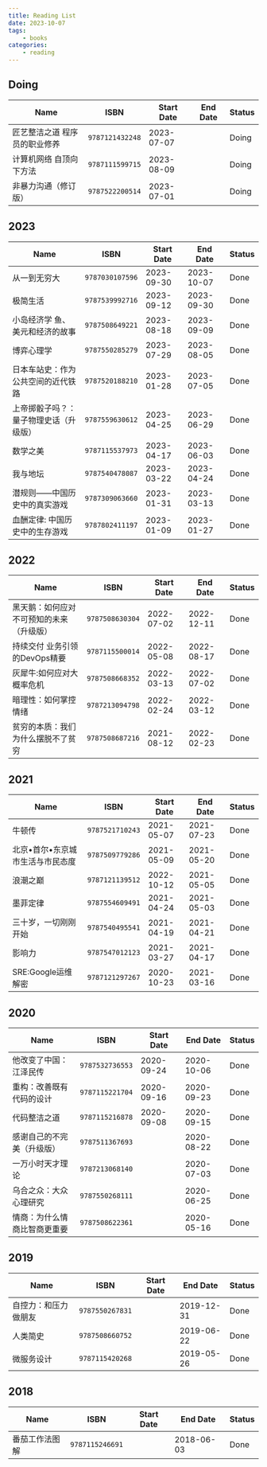 ```yaml
---
title: Reading List
date: 2023-10-07
tags:
	- books
categories: 
	- reading
---
```


 ## Doing 

| Name | ISBN | Start Date | End Date | Status |
| --- | --- | --- | --- | --- |
| 匠艺整洁之道 程序员的职业修养 | `9787121432248` | 2023-07-07|  | Doing |
| 计算机网络 自顶向下方法 | `9787111599715` | 2023-08-09|  | Doing |
| 非暴力沟通（修订版） | `9787522200514` | 2023-07-01|  | Doing |

## 2023

| Name | ISBN | Start Date | End Date | Status |
| --- | --- | --- | --- | --- |
| 从一到无穷大 | `9787030107596` | 2023-09-30| 2023-10-07 | Done |
| 极简生活 | `9787539992716` | 2023-09-12| 2023-09-30 | Done |
| 小岛经济学 鱼、美元和经济的故事 | `9787508649221` | 2023-08-18| 2023-09-09 | Done |
| 博弈心理学 | `9787550285279` | 2023-07-29| 2023-08-05 | Done |
| 日本车站史：作为公共空间的近代铁路 | `9787520188210` | 2023-01-28| 2023-07-05 | Done |
| 上帝掷骰子吗？：量子物理史话（升级版） | `9787559630612` | 2023-04-25| 2023-06-29 | Done |
| 数学之美 | `9787115537973` | 2023-04-17| 2023-06-03 | Done |
| 我与地坛 | `9787540478087` | 2023-03-22| 2023-04-24 | Done |
| 潜规则——中国历史中的真实游戏 | `9787309063660` | 2023-01-31| 2023-03-13 | Done |
| 血酬定律: 中国历史中的生存游戏 | `9787802411197` | 2023-01-09| 2023-01-27 | Done |

## 2022

| Name | ISBN | Start Date | End Date | Status |
| --- | --- | --- | --- | --- |
| 黑天鹅：如何应对不可预知的未来（升级版） | `9787508630304` | 2022-07-02| 2022-12-11 | Done |
| 持续交付 业务引领的DevOps精要 | `9787115500014` | 2022-05-08| 2022-08-17 | Done |
| 灰犀牛:如何应对大概率危机 | `9787508668352` | 2022-03-13| 2022-07-02 | Done |
| 暗理性：如何掌控情绪 | `9787213094798` | 2022-02-24| 2022-03-12 | Done |
| 贫穷的本质：我们为什么摆脱不了贫穷 | `9787508687216` | 2021-08-12| 2022-02-23 | Done |

## 2021

| Name | ISBN | Start Date | End Date | Status |
| --- | --- | --- | --- | --- |
| 牛顿传 | `9787521710243` | 2021-05-07| 2021-07-23 | Done |
| 北京•首尔•东京城市生活与市民态度 | `9787509779286` | 2021-05-09| 2021-05-20 | Done |
| 浪潮之巅 | `9787121139512` | 2022-10-12| 2021-05-05 | Done |
| 墨菲定律 | `9787554609491` | 2021-04-24| 2021-05-03 | Done |
| 三十岁，一切刚刚开始 | `9787540495541` | 2021-04-19| 2021-04-21 | Done |
| 影响力 | `9787547012123` | 2021-03-27| 2021-04-17 | Done |
| SRE:Google运维解密 | `9787121297267` | 2020-10-23| 2021-03-16 | Done |

## 2020

| Name | ISBN | Start Date | End Date | Status |
| --- | --- | --- | --- | --- |
| 他改变了中国：江泽民传 | `9787532736553` | 2020-09-24| 2020-10-06 | Done |
| 重构：改善既有代码的设计 | `9787115221704` | 2020-09-16| 2020-09-23 | Done |
| 代码整洁之道 | `9787115216878` | 2020-09-08| 2020-09-15 | Done |
| 感谢自己的不完美（升级版） | `9787511367693` | | 2020-08-22 | Done |
| 一万小时天才理论 | `9787213068140` | | 2020-07-03 | Done |
| 乌合之众：大众心理研究 | `9787550268111` | | 2020-06-25 | Done |
| 情商：为什么情商比智商更重要 | `9787508622361` | | 2020-05-16 | Done |

## 2019

| Name | ISBN | Start Date | End Date | Status |
| --- | --- | --- | --- | --- |
| 自控力：和压力做朋友 | `9787550267831` | | 2019-12-31 | Done |
| 人类简史 | `9787508660752` | | 2019-06-22 | Done |
| 微服务设计 | `9787115420268` | | 2019-05-26 | Done |

## 2018

| Name | ISBN | Start Date | End Date | Status |
| --- | --- | --- | --- | --- |
| 番茄工作法图解 | `9787115246691` | | 2018-06-03 | Done |
